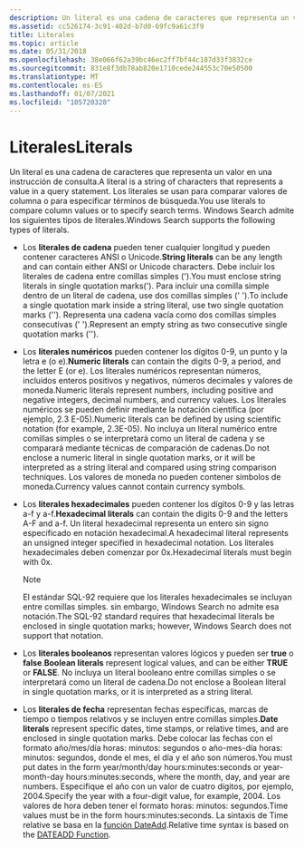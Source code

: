 ```yaml
---
description: Un literal es una cadena de caracteres que representa un valor en una instrucción de consulta. Los literales se usan para comparar valores de columna o para especificar términos de búsqueda. Windows Search admite los siguientes tipos de literales.
ms.assetid: cc526174-3c91-402d-b7d0-69fc9a61c3f9
title: Literales
ms.topic: article
ms.date: 05/31/2018
ms.openlocfilehash: 38e066f62a39bc46ec2ff7bf44c187d33f3832ce
ms.sourcegitcommit: 831e8f3db78ab820e1710cede244553c70e50500
ms.translationtype: MT
ms.contentlocale: es-ES
ms.lasthandoff: 01/07/2021
ms.locfileid: "105720328"
---
```

# <a name="literals"></a><span data-ttu-id="0a9c6-105">Literales</span><span class="sxs-lookup"><span data-stu-id="0a9c6-105">Literals</span></span>

<span data-ttu-id="0a9c6-106">Un literal es una cadena de caracteres que representa un valor en una instrucción de consulta.</span><span class="sxs-lookup"><span data-stu-id="0a9c6-106">A literal is a string of characters that represents a value in a query statement.</span></span> <span data-ttu-id="0a9c6-107">Los literales se usan para comparar valores de columna o para especificar términos de búsqueda.</span><span class="sxs-lookup"><span data-stu-id="0a9c6-107">You use literals to compare column values or to specify search terms.</span></span> <span data-ttu-id="0a9c6-108">Windows Search admite los siguientes tipos de literales.</span><span class="sxs-lookup"><span data-stu-id="0a9c6-108">Windows Search supports the following types of literals.</span></span>


-   <span data-ttu-id="0a9c6-109">Los **literales de cadena** pueden tener cualquier longitud y pueden contener caracteres ANSI o Unicode.</span><span class="sxs-lookup"><span data-stu-id="0a9c6-109">**String literals** can be any length and can contain either ANSI or Unicode characters.</span></span> <span data-ttu-id="0a9c6-110">Debe incluir los literales de cadena entre comillas simples (').</span><span class="sxs-lookup"><span data-stu-id="0a9c6-110">You must enclose string literals in single quotation marks(').</span></span> <span data-ttu-id="0a9c6-111">Para incluir una comilla simple dentro de un literal de cadena, use dos comillas simples (' ').</span><span class="sxs-lookup"><span data-stu-id="0a9c6-111">To include a single quotation mark inside a string literal, use two single quotation marks ('').</span></span> <span data-ttu-id="0a9c6-112">Representa una cadena vacía como dos comillas simples consecutivas (' ').</span><span class="sxs-lookup"><span data-stu-id="0a9c6-112">Represent an empty string as two consecutive single quotation marks ('').</span></span>
-   <span data-ttu-id="0a9c6-113">Los **literales numéricos** pueden contener los dígitos 0-9, un punto y la letra e (o e).</span><span class="sxs-lookup"><span data-stu-id="0a9c6-113">**Numeric literals** can contain the digits 0-9, a period, and the letter E (or e).</span></span> <span data-ttu-id="0a9c6-114">Los literales numéricos representan números, incluidos enteros positivos y negativos, números decimales y valores de moneda.</span><span class="sxs-lookup"><span data-stu-id="0a9c6-114">Numeric literals represent numbers, including positive and negative integers, decimal numbers, and currency values.</span></span> <span data-ttu-id="0a9c6-115">Los literales numéricos se pueden definir mediante la notación científica (por ejemplo, 2.3 E-05).</span><span class="sxs-lookup"><span data-stu-id="0a9c6-115">Numeric literals can be defined by using scientific notation (for example, 2.3E-05).</span></span> <span data-ttu-id="0a9c6-116">No incluya un literal numérico entre comillas simples o se interpretará como un literal de cadena y se comparará mediante técnicas de comparación de cadenas.</span><span class="sxs-lookup"><span data-stu-id="0a9c6-116">Do not enclose a numeric literal in single quotation marks, or it will be interpreted as a string literal and compared using string comparison techniques.</span></span> <span data-ttu-id="0a9c6-117">Los valores de moneda no pueden contener símbolos de moneda.</span><span class="sxs-lookup"><span data-stu-id="0a9c6-117">Currency values cannot contain currency symbols.</span></span>
-   <span data-ttu-id="0a9c6-118">Los **literales hexadecimales** pueden contener los dígitos 0-9 y las letras a-f y a-f.</span><span class="sxs-lookup"><span data-stu-id="0a9c6-118">**Hexadecimal literals** can contain the digits 0-9 and the letters A-F and a-f.</span></span> <span data-ttu-id="0a9c6-119">Un literal hexadecimal representa un entero sin signo especificado en notación hexadecimal.</span><span class="sxs-lookup"><span data-stu-id="0a9c6-119">A hexadecimal literal represents an unsigned integer specified in hexadecimal notation.</span></span> <span data-ttu-id="0a9c6-120">Los literales hexadecimales deben comenzar por 0x.</span><span class="sxs-lookup"><span data-stu-id="0a9c6-120">Hexadecimal literals must begin with 0x.</span></span>
    > [!Note]  
    > <span data-ttu-id="0a9c6-121">El estándar SQL-92 requiere que los literales hexadecimales se incluyan entre comillas simples. sin embargo, Windows Search no admite esa notación.</span><span class="sxs-lookup"><span data-stu-id="0a9c6-121">The SQL-92 standard requires that hexadecimal literals be enclosed in single quotation marks; however, Windows Search does not support that notation.</span></span>

     

-   <span data-ttu-id="0a9c6-122">Los **literales booleanos** representan valores lógicos y pueden ser **true** o **false**.</span><span class="sxs-lookup"><span data-stu-id="0a9c6-122">**Boolean literals** represent logical values, and can be either **TRUE** or **FALSE**.</span></span> <span data-ttu-id="0a9c6-123">No incluya un literal booleano entre comillas simples o se interpretará como un literal de cadena.</span><span class="sxs-lookup"><span data-stu-id="0a9c6-123">Do not enclose a Boolean literal in single quotation marks, or it is interpreted as a string literal.</span></span>
-   <span data-ttu-id="0a9c6-124">Los **literales de fecha** representan fechas específicas, marcas de tiempo o tiempos relativos y se incluyen entre comillas simples.</span><span class="sxs-lookup"><span data-stu-id="0a9c6-124">**Date literals** represent specific dates, time stamps, or relative times, and are enclosed in single quotation marks.</span></span> <span data-ttu-id="0a9c6-125">Debe colocar las fechas con el formato año/mes/día horas: minutos: segundos o año-mes-día horas: minutos: segundos, donde el mes, el día y el año son números.</span><span class="sxs-lookup"><span data-stu-id="0a9c6-125">You must put dates in the form year/month/day hours:minutes:seconds or year-month-day hours:minutes:seconds, where the month, day, and year are numbers.</span></span> <span data-ttu-id="0a9c6-126">Especifique el año con un valor de cuatro dígitos, por ejemplo, 2004.</span><span class="sxs-lookup"><span data-stu-id="0a9c6-126">Specify the year with a four-digit value, for example, 2004.</span></span> <span data-ttu-id="0a9c6-127">Los valores de hora deben tener el formato horas: minutos: segundos.</span><span class="sxs-lookup"><span data-stu-id="0a9c6-127">Time values must be in the form hours:minutes:seconds.</span></span> <span data-ttu-id="0a9c6-128">La sintaxis de Time relative se basa en la [función DateAdd](-search-sql-dateadd.md).</span><span class="sxs-lookup"><span data-stu-id="0a9c6-128">Relative time syntax is based on the [DATEADD Function](-search-sql-dateadd.md).</span></span>

 

 



